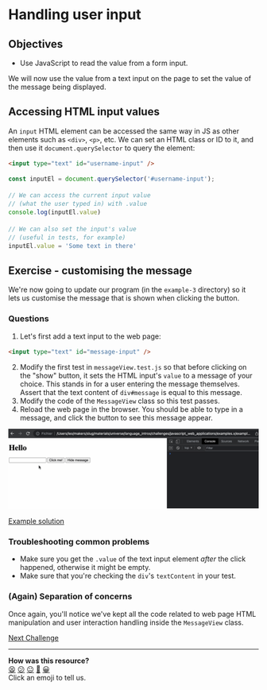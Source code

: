 # Handling user input

## Objectives

 * Use JavaScript to read the value from a form input.

We will now use the value from a text input on the page to set the value of the
message being displayed. 

## Accessing HTML input values

An `input` HTML element can be accessed the same way in JS as other elements
such as `<div>`, `<p>`, etc. We can set an HTML class or ID to it, and then use
it `document.querySelector` to query the element:
```html
<input type="text" id="username-input" />
```
```js
const inputEl = document.querySelector('#username-input');

// We can access the current input value
// (what the user typed in) with .value
console.log(inputEl.value)

// We can also set the input's value
// (useful in tests, for example)
inputEl.value = 'Some text in there'
```

<!-- OMITTED -->

## Exercise - customising the message

We're now going to update our program (in the `example-3` directory) so it lets us customise the message that is 
shown when clicking the button.

### Questions

1. Let's first add a text input to the web page:
```html
<input type="text" id="message-input" />
```
2. Modify the first test in `messageView.test.js` so that before clicking on the
   "show" button, it sets the HTML input's
   `value` to a message of your choice. This stands in for a user entering the
   message themselves. Assert that the text content of `div#message` is equal to
   this message.
3. Modify the code of the `MessageView` class so this test passes.
4. Reload the web page in the browser. You should be able to type in a message,
   and click the button to see this message appear.

![Typing in the message](./resources/click-button-2.gif)

[Example solution](https://www.youtube.com/watch?v=WfLCR_Y83sM)

### Troubleshooting common problems

 * Make sure you get the `.value` of the text input element *after* the click
   happened, otherwise it might be empty.
 * Make sure that you're checking the `div`'s `textContent` in your test.

### (Again) Separation of concerns

Once again, you'll notice we've kept all the code related to web page HTML
manipulation and user interaction handling inside the `MessageView` class.

[Next Challenge](10_adding_a_note_ui.md)

<!-- BEGIN GENERATED SECTION DO NOT EDIT -->

---

**How was this resource?**  
[😫](https://airtable.com/shrUJ3t7KLMqVRFKR?prefill_Repository=makersacademy%2Fjavascript-web-applications&prefill_File=contents%2F09_user_interaction_input.md&prefill_Sentiment=😫) [😕](https://airtable.com/shrUJ3t7KLMqVRFKR?prefill_Repository=makersacademy%2Fjavascript-web-applications&prefill_File=contents%2F09_user_interaction_input.md&prefill_Sentiment=😕) [😐](https://airtable.com/shrUJ3t7KLMqVRFKR?prefill_Repository=makersacademy%2Fjavascript-web-applications&prefill_File=contents%2F09_user_interaction_input.md&prefill_Sentiment=😐) [🙂](https://airtable.com/shrUJ3t7KLMqVRFKR?prefill_Repository=makersacademy%2Fjavascript-web-applications&prefill_File=contents%2F09_user_interaction_input.md&prefill_Sentiment=🙂) [😀](https://airtable.com/shrUJ3t7KLMqVRFKR?prefill_Repository=makersacademy%2Fjavascript-web-applications&prefill_File=contents%2F09_user_interaction_input.md&prefill_Sentiment=😀)  
Click an emoji to tell us.

<!-- END GENERATED SECTION DO NOT EDIT -->
